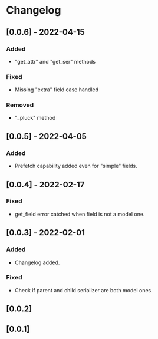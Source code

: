 # Changelog


## [0.0.6] - 2022-04-15
### Added
- "get_attr" and "get_ser" methods
### Fixed
- Missing "extra" field case handled
### Removed
- "_pluck" method

## [0.0.5] - 2022-04-05
### Added
- Prefetch capability added even for "simple" fields.

## [0.0.4] - 2022-02-17
### Fixed
- get_field error catched when field is not a model one. 

## [0.0.3] - 2022-02-01
### Added
- Changelog added.
### Fixed
- Check if parent and child serializer are both model ones.


## [0.0.2]
## [0.0.1]

